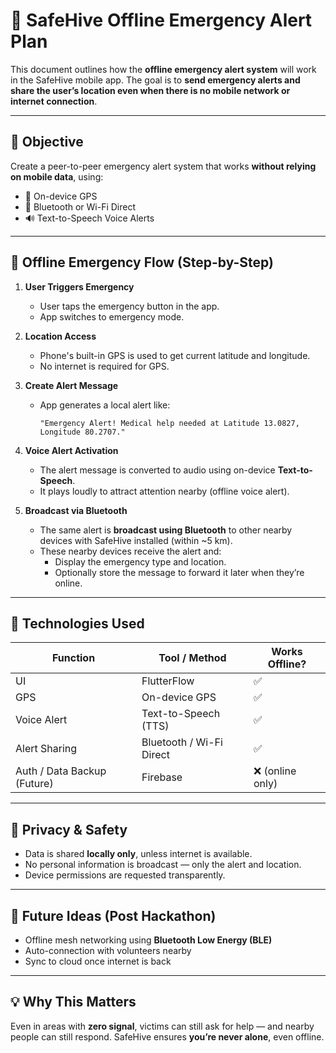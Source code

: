 # 📡 SafeHive Offline Emergency Alert Plan

This document outlines how the **offline emergency alert system** will work in the SafeHive mobile app. The goal is to **send emergency alerts and share the user’s location even when there is no mobile network or internet connection**.

---

## 🎯 Objective

Create a peer-to-peer emergency alert system that works **without relying on mobile data**, using:

- 📍 On-device GPS
- 📡 Bluetooth or Wi-Fi Direct
- 🔊 Text-to-Speech Voice Alerts

---

## 🔁 Offline Emergency Flow (Step-by-Step)

1. **User Triggers Emergency**
   - User taps the emergency button in the app.
   - App switches to emergency mode.

2. **Location Access**
   - Phone's built-in GPS is used to get current latitude and longitude.
   - No internet is required for GPS.

3. **Create Alert Message**
   - App generates a local alert like:
     ```
     "Emergency Alert! Medical help needed at Latitude 13.0827, Longitude 80.2707."
     ```

4. **Voice Alert Activation**
   - The alert message is converted to audio using on-device **Text-to-Speech**.
   - It plays loudly to attract attention nearby (offline voice alert).

5. **Broadcast via Bluetooth**
   - The same alert is **broadcast using Bluetooth** to other nearby devices with SafeHive installed (within ~5 km).
   - These nearby devices receive the alert and:
     - Display the emergency type and location.
     - Optionally store the message to forward it later when they’re online.

---

## 🔧 Technologies Used

| Function                   | Tool / Method                 | Works Offline? |
|----------------------------|-------------------------------|----------------|
| UI                         | FlutterFlow                   | ✅              |
| GPS                        | On-device GPS                 | ✅              |
| Voice Alert                | Text-to-Speech (TTS)          | ✅              |
| Alert Sharing              | Bluetooth / Wi-Fi Direct      | ✅              |
| Auth / Data Backup (Future)| Firebase                      | ❌ (online only)|

---

## 🔐 Privacy & Safety

- Data is shared **locally only**, unless internet is available.
- No personal information is broadcast — only the alert and location.
- Device permissions are requested transparently.

---

## 📌 Future Ideas (Post Hackathon)
- Offline mesh networking using **Bluetooth Low Energy (BLE)**
- Auto-connection with volunteers nearby
- Sync to cloud once internet is back

---

## 💡 Why This Matters

Even in areas with **zero signal**, victims can still ask for help — and nearby people can still respond. SafeHive ensures **you’re never alone**, even offline.

